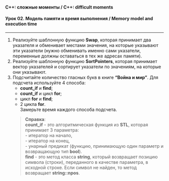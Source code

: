 #### C++: сложные моменты / C++: difficult moments  
#### Урок 02. Модель памяти и время выполнения / Memory model and execution time

***

1. Реализуйте шаблонную функцию <b>Swap</b>, которая принимает два указателя и обменивает местами значения,
на которые указывают эти указатели (нужно обменивать именно сами указатели,
переменные должны оставаться в тех же адресах памяти).  
2. Реализуйте шаблонную функцию <b>SortPointers</b>, которая принимает вектор указателей и сортирует указатели по значениям, на которые они указывают.  
3. Подсчитайте количество гласных букв в книге <b>“Война и мир”</b>. Для подсчета используйте 4 способа:  
    - <b>count_if</b> и <b>find</b>;  
    - <b>count_if</b> и цикл <b>for</b>;  
    - цикл <b>for</b> и <b>find</b>;  
    - 2 цикла <b>for</b>.  
  Замерьте время каждого способа подсчета.  
    > <b>Справка</b>:  
    > <b>count_if</b> - это алгоритмическая функция из <b>STL</b>, которая принимает 3 параметра:  
        - итератор на начало,  
        - итератор на конец,  
        - унарный предикат (функцию, принимающую один параметр и возвращающую тип <b>bool</b>).  
    > <b>find</b> - это метод класса <b>string</b>, который возвращает позицию символа (строки), переданного в качестве
    > параметра, в исходной строке. Если символ не найден, то метод возвращает <b>string::npos</b>.
